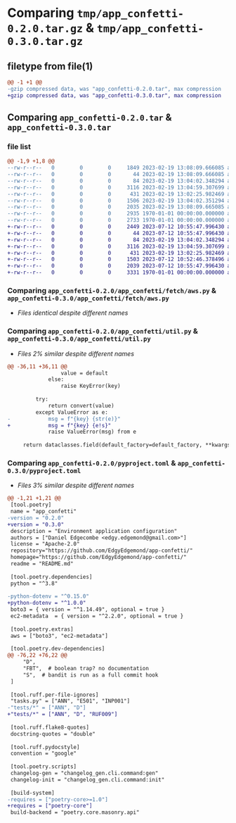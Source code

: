 # Comparing `tmp/app_confetti-0.2.0.tar.gz` & `tmp/app_confetti-0.3.0.tar.gz`

## filetype from file(1)

```diff
@@ -1 +1 @@
-gzip compressed data, was "app_confetti-0.2.0.tar", max compression
+gzip compressed data, was "app_confetti-0.3.0.tar", max compression
```

## Comparing `app_confetti-0.2.0.tar` & `app_confetti-0.3.0.tar`

### file list

```diff
@@ -1,9 +1,8 @@
--rw-r--r--   0        0        0     1849 2023-02-19 13:08:09.666085 app_confetti-0.2.0/README.md
--rw-r--r--   0        0        0       44 2023-02-19 13:08:09.666085 app_confetti-0.2.0/app_confetti/__init__.py
--rw-r--r--   0        0        0       84 2023-02-19 13:04:02.348294 app_confetti-0.2.0/app_confetti/fetch/__init__.py
--rw-r--r--   0        0        0     3116 2023-02-19 13:04:59.307699 app_confetti-0.2.0/app_confetti/fetch/aws.py
--rw-r--r--   0        0        0      431 2023-02-19 13:02:25.982469 app_confetti-0.2.0/app_confetti/fetch/dotenv.py
--rw-r--r--   0        0        0     1506 2023-02-19 13:04:02.351294 app_confetti-0.2.0/app_confetti/util.py
--rw-r--r--   0        0        0     2035 2023-02-19 13:08:09.665085 app_confetti-0.2.0/pyproject.toml
--rw-r--r--   0        0        0     2935 1970-01-01 00:00:00.000000 app_confetti-0.2.0/setup.py
--rw-r--r--   0        0        0     2733 1970-01-01 00:00:00.000000 app_confetti-0.2.0/PKG-INFO
+-rw-r--r--   0        0        0     2449 2023-07-12 10:55:47.996430 app_confetti-0.3.0/README.md
+-rw-r--r--   0        0        0       44 2023-07-12 10:55:47.996430 app_confetti-0.3.0/app_confetti/__init__.py
+-rw-r--r--   0        0        0       84 2023-02-19 13:04:02.348294 app_confetti-0.3.0/app_confetti/fetch/__init__.py
+-rw-r--r--   0        0        0     3116 2023-02-19 13:04:59.307699 app_confetti-0.3.0/app_confetti/fetch/aws.py
+-rw-r--r--   0        0        0      431 2023-02-19 13:02:25.982469 app_confetti-0.3.0/app_confetti/fetch/dotenv.py
+-rw-r--r--   0        0        0     1503 2023-07-12 10:52:46.378496 app_confetti-0.3.0/app_confetti/util.py
+-rw-r--r--   0        0        0     2039 2023-07-12 10:55:47.996430 app_confetti-0.3.0/pyproject.toml
+-rw-r--r--   0        0        0     3331 1970-01-01 00:00:00.000000 app_confetti-0.3.0/PKG-INFO
```

### Comparing `app_confetti-0.2.0/app_confetti/fetch/aws.py` & `app_confetti-0.3.0/app_confetti/fetch/aws.py`

 * *Files identical despite different names*

### Comparing `app_confetti-0.2.0/app_confetti/util.py` & `app_confetti-0.3.0/app_confetti/util.py`

 * *Files 2% similar despite different names*

```diff
@@ -36,11 +36,11 @@
                 value = default
             else:
                 raise KeyError(key)
 
         try:
             return convert(value)
         except ValueError as e:
-            msg = f"{key} {str(e)}"
+            msg = f"{key} {e!s}"
             raise ValueError(msg) from e
 
     return dataclasses.field(default_factory=default_factory, **kwargs)
```

### Comparing `app_confetti-0.2.0/pyproject.toml` & `app_confetti-0.3.0/pyproject.toml`

 * *Files 3% similar despite different names*

```diff
@@ -1,21 +1,21 @@
 [tool.poetry]
 name = "app_confetti"
-version = "0.2.0"
+version = "0.3.0"
 description = "Environment application configuration"
 authors = ["Daniel Edgecombe <edgy.edgemond@gmail.com>"]
 license = "Apache-2.0"
 repository="https://github.com/EdgyEdgemond/app-confetti/"
 homepage="https://github.com/EdgyEdgemond/app-confetti/"
 readme = "README.md"
 
 [tool.poetry.dependencies]
 python = "^3.8"
 
-python-dotenv = "^0.15.0"
+python-dotenv = "^1.0.0"
 boto3 = { version = "^1.14.49", optional = true }
 ec2-metadata  = { version = "^2.2.0", optional = true }
 
 [tool.poetry.extras]
 aws = ["boto3", "ec2-metadata"]
 
 [tool.poetry.dev-dependencies]
@@ -76,22 +76,22 @@
     "D",
     "FBT",  # boolean trap? no documentation
     "S",  # bandit is run as a full commit hook
 ]
 
 [tool.ruff.per-file-ignores]
 "tasks.py" = ["ANN", "E501", "INP001"]
-"tests/*" = ["ANN", "D"]
+"tests/*" = ["ANN", "D", "RUF009"]
 
 [tool.ruff.flake8-quotes]
 docstring-quotes = "double"
 
 [tool.ruff.pydocstyle]
 convention = "google"
 
 [tool.poetry.scripts]
 changelog-gen = "changelog_gen.cli.command:gen"
 changelog-init = "changelog_gen.cli.command:init"
 
 [build-system]
-requires = ["poetry-core>=1.0"]
+requires = ["poetry-core"]
 build-backend = "poetry.core.masonry.api"
```

